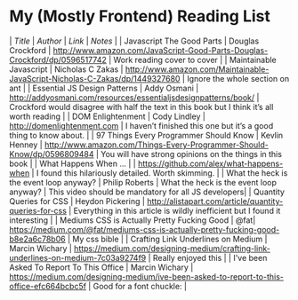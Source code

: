 # My (Mostly Frontend) Reading List

| *Title* | *Author* | *Link* | *Notes* |
| Javascript The Good Parts | Douglas Crockford | http://www.amazon.com/JavaScript-Good-Parts-Douglas-Crockford/dp/0596517742 | Work reading cover to cover |
| Maintainable Javascript | Nicholas C Zakas | http://www.amazon.com/Maintainable-JavaScript-Nicholas-C-Zakas/dp/1449327680 | Ignore the whole section on ant |
| Essential JS Design Patterns | Addy Osmani | http://addyosmani.com/resources/essentialjsdesignpatterns/book/ | Crockford would disagree with half the text in this book but I think it’s all worth reading |
| DOM Enlightenment | Cody Lindley | http://domenlightenment.com | I haven’t finished this one but it’s a good thing to know about. |
| 97 Things Every Programmer Should Know | Kevlin Henney | http://www.amazon.com/Things-Every-Programmer-Should-Know/dp/0596809484 | You will have strong opinions on the things in this book |
| What Happens When ... | | https://github.com/alex/what-happens-when | I found this hilariously detailed. Worth skimming. |
| What the heck is the event loop anyway? | Philip Roberts | What the heck is the event loop anyway? | This video should be mandatory for all JS developers|
| Quantity Queries for CSS | Heydon Pickering | http://alistapart.com/article/quantity-queries-for-css | Everything in this article is wildly inefficient but I found it interesting |
| Mediums CSS is Actually Pretty Fucking Good | @fat| https://medium.com/@fat/mediums-css-is-actually-pretty-fucking-good-b8e2a6c78b06 | My css bible |
| Crafting Link Underlines on Medium | Marcin Wichary | https://medium.com/designing-medium/crafting-link-underlines-on-medium-7c03a9274f9 | Really enjoyed this |
| I've been Asked To Report To This Office | Marcin Wichary | https://medium.com/designing-medium/ive-been-asked-to-report-to-this-office-efc664bcbc5f | Good for a font chuckle: |


